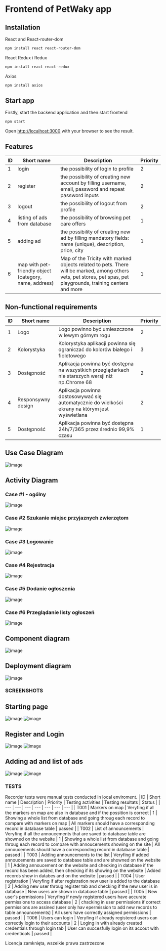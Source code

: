 # Frontend of PetWaky app

## Installation
React and React-router-dom
```bash
npm install react react-router-dom
```
React Redux i Redux
```bash
npm install react react-redux
```

Axios
```bash
npm install axios
```

## Start app
Firstly, start the backend application and then start frontend
```bash
npm start

```

Open [http://localhost:3000](http://localhost:3000) with your browser to see the result.

## Features


| ID | Short name | Description | Priority |
| --- | --- | --- | --- |
| 1 | login | the possibility of login to profile | 2 |
| 2 | register | the possibility of creating new account by filling username, email, password and repeat password inputs | 2 | 
| 3 | logout | the possibility of logout from profile | 2 |
| 4 | listing of ads from database | the possibility of browsing pet care offers | 1 |
| 5 | adding ad | the possibility of creating new ad by filling mandatory fields: name (unique), description, price, city | 1 | 
| 6 | map with pet-friendly object (category, name, address) | Map of the Tricity with marked objects related to pets. There will be marked, among others vets, pet stores, pet spas, pet playgrounds, training centers and more | 1 | 

## Non-functional requirements

| ID | Short name | Description | Priority |
| --- | --- | --- | --- |
| 1	| Logo | Logo powinno być umieszczone w lewym górnym rogu	| 2 |
| 2	| Kolorystyka	| Kolorystyka aplikacji powinna się ograniczać do kolorów białego i fioletowego	| 3 |
| 3	| Dostępność	| Aplikacja powinna być dostępna na wszystkich przeglądarkach nie starszych wersji niż np.Chrome 68	| 2 |
| 4	| Responsywny design	| Aplikacja powinna dostosowywać się automatycznie do wielkości ekrany na którym jest wyświetlana |	2 |
| 5	| Dostępność	| Aplikacja powinna być dostępna 24h/7/365 przez średnio 99,9% czasu |	1 |



## Use Case Diagram

![image](https://user-images.githubusercontent.com/48963185/119270518-4abdba00-bbfd-11eb-8c1d-5f0213f8f4fb.png)


## Activity Diagram

### Case #1 - ogólny
![image](https://user-images.githubusercontent.com/48963185/119256779-a28aff80-bbc2-11eb-97a6-b3570d47e101.png)

### Case #2 Szukanie miejsc przyjaznych zwierzętom
![image](https://user-images.githubusercontent.com/48963185/119269376-b00eac80-bbf7-11eb-80f8-f6fad2a11627.png)

### Case #3 Logowanie
![image](https://user-images.githubusercontent.com/48963185/119269889-40e68780-bbfa-11eb-9fbe-dad7d051de8c.png)

### Case #4 Rejestracja
![image](https://user-images.githubusercontent.com/48963185/119270875-337fcc00-bbff-11eb-8cd1-5b92df87b732.png)

### Case #5 Dodanie ogłoszenia
![image](https://user-images.githubusercontent.com/48963185/119270428-f31f4e80-bbfc-11eb-8f47-4840a8684399.png)

### Case #6 Przeglądanie listy ogłoszeń
![image](https://user-images.githubusercontent.com/48963185/119270978-b2750480-bbff-11eb-9205-9fbd731aed75.png)

## Component diagram
![image](https://user-images.githubusercontent.com/48963185/119469664-dd6a7000-bd47-11eb-98f6-437e6f345fa7.png)


## Deployment diagram
![image](https://user-images.githubusercontent.com/48963185/119271978-36c98680-bc04-11eb-91b8-b879d88cb7d3.png)


### SCREENSHOTS

## Starting page
![image](https://user-images.githubusercontent.com/48963185/119271023-ed773800-bbff-11eb-83d7-abdbcfd91476.png)
![image](https://user-images.githubusercontent.com/48963185/119271038-008a0800-bc00-11eb-8ed4-a9758155bbd8.png)

## Register and Login
![image](https://user-images.githubusercontent.com/48963185/119271060-2a432f00-bc00-11eb-8db1-ee54e6a5e957.png)
![image](https://user-images.githubusercontent.com/48963185/119271067-37f8b480-bc00-11eb-8320-80575fe0425b.png)

## Adding ad and list of ads
![image](https://user-images.githubusercontent.com/48963185/119271097-552d8300-bc00-11eb-9e37-74d2f36728bf.png)
![image](https://user-images.githubusercontent.com/48963185/119271118-65ddf900-bc00-11eb-8ebb-47599460e51a.png)



### TESTS


Recorder tests were manual tests conducted in local enviroment.
| ID | Short name | Description | Priority | Testing activities | Testing resultats	| Status |
| --- | --- | --- | --- | --- | --- | --- |
| T001	| Markers on map |	Veryfing if all the markers on map are also in database and if the possition is correct |	1	| Showing a whole list from database and going throug each record to compare with markers on map	| All markers should have a corresponding record in database table	| passed |
| T002	| List of announcements |	Veryfing if all the annoucements that are saved to database table are showned on the website | 1 |	Showing a whole list from database and going throug each record to compare with annoucements showing on the site |	All annoucements should have a corresponding record in database table |	passed |
| T003	| Adding announcements to the list	| Veryfing if added annoucements are saved to database table and are showned on the website |	1 |	Adding annoucement on the website and checking in database if the record has been added, then checking if its showing on the website |	Added records show in databes and on the website |	passed |
| T004 |	User registration	| Veryfing if after registration new user is added to the database |	2 |	Adding new user throug register tab and checking if the new user is in database	| New users are shown in database table	| passed |
| T005	| New user's permissions |	Veryfing if newly registered users have accurate permissions to access database	| 2	| chacking in user permissions if correct permissions are assined (user only hav epermission to add new records to table announcements)	| All users have correctly assigned permissions |	passed |
| T006	| Users can login |	Veryfing if already registered users can correctly login to their accounts | 2 |	Loging in with already created credentials through login tab |	User can succesfully login on its accout with credentioals |	passed |


Licencja zamknięta, wszelkie prawa zastrzezone
